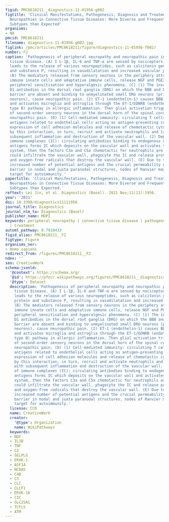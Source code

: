 ```yaml
---
figid: PMC8618211__diagnostics-11-01956-g002
figtitle: 'Clinical Manifestations, Pathogenesis, Diagnosis and Treatment of Peripheral
  Neuropathies in Connective Tissue Diseases: More Diverse and Frequent in Different
  Subtypes than Expected'
organisms:
- NA
pmcid: PMC8618211
filename: diagnostics-11-01956-g002.jpg
figlink: /pmc/articles/PMC8618211/figure/diagnostics-11-01956-f002/
number: F2
caption: 'Pathogenesis of peripheral neuropathy and neuropathic pain in connective
  tissue disease. (A) I L-1β, IL-6 and TNF-α are sensed by nociceptors, which then
  leads to the release of various neuropeptides, such as calcitonin gene-related protein
  and substance P, resulting in vasodilatation and increased vascular permeability.
  (B) The mediators released from sensory neurons in the periphery attract and activate
  immune innate cells and adaptative immune cells, release NGF and PGE2, inducing
  peripheral sensitisation and hyperalgesic phenomena. (C) (1) The invasion of anti-plexin
  D1 antibodies in the dorsal root ganglia (DRG) on which the BBB and blood–nerve
  barrier are absent and binding to unmyelinated small DRG neurons (primary sensory
  neurons), cause neuropathic pain. (2) ET-1 (endothelin-1) causes BBB hyperpermeability
  and activates microglia and astroglia through the ET-1/EDNRB (endothelin receptor
  type B) pathway in allergic inflammation. Then glial activation triggers the activation
  of second-order sensory neurons in the dorsal horn of the spinal cord and induces
  neuropathic pain. (D) (1) Cell-mediated immunity: circulating T cells recognize
  antigens related to endothelial cells acting as antigen-presenting cells, Increased
  expression of cell adhesion molecules and release of chemotactic cytokines caused
  by this interaction, in turn, recruit and activate neutrophils and lymphocytes with
  subsequent inflammation and destruction of the vascular wall. (2) Deposition of
  immune complexes (IC): circulating antibodies binding to endogenous or exogenous
  antigens forms IC which deposits on the vascular wall and activates the complement
  system, then the factors C3a and C5a chemotactic for neutrophils are formed. Neutrophils
  could infiltrate the vascular wall, phagocyte the IC and release proteolytic enzymes
  and oxygen-free radicals that destroy the vascular wall. (E) Due to the substantially
  increased number of potential antigens and the crucial permeability of the blood–nerve
  barrier in nodal and juxta paranodal structures, nodes of Ranvier may be a vulnerable
  target for autoimmunity.'
papertitle: 'Clinical Manifestations, Pathogenesis, Diagnosis and Treatment of Peripheral
  Neuropathies in Connective Tissue Diseases: More Diverse and Frequent in Different
  Subtypes than Expected.'
reftext: Lei Jin, et al. Diagnostics (Basel). 2021 Nov;11(11):1956.
year: '2021'
doi: 10.3390/diagnostics11111956
journal_title: Diagnostics
journal_nlm_ta: Diagnostics (Basel)
publisher_name: MDPI
keywords: peripheral neuropathy | connective tissue disease | pathogenesis | diagnosis
  | treatment
automl_pathway: 0.7910433
figid_alias: PMC8618211__F2
figtype: Figure
organisms_ner:
- Homo sapiens
redirect_from: /figures/PMC8618211__F2
ndex: ''
seo: CreativeWork
schema-jsonld:
  '@context': https://schema.org/
  '@id': https://pfocr.wikipathways.org/figures/PMC8618211__diagnostics-11-01956-g002.html
  '@type': Dataset
  description: 'Pathogenesis of peripheral neuropathy and neuropathic pain in connective
    tissue disease. (A) I L-1β, IL-6 and TNF-α are sensed by nociceptors, which then
    leads to the release of various neuropeptides, such as calcitonin gene-related
    protein and substance P, resulting in vasodilatation and increased vascular permeability.
    (B) The mediators released from sensory neurons in the periphery attract and activate
    immune innate cells and adaptative immune cells, release NGF and PGE2, inducing
    peripheral sensitisation and hyperalgesic phenomena. (C) (1) The invasion of anti-plexin
    D1 antibodies in the dorsal root ganglia (DRG) on which the BBB and blood–nerve
    barrier are absent and binding to unmyelinated small DRG neurons (primary sensory
    neurons), cause neuropathic pain. (2) ET-1 (endothelin-1) causes BBB hyperpermeability
    and activates microglia and astroglia through the ET-1/EDNRB (endothelin receptor
    type B) pathway in allergic inflammation. Then glial activation triggers the activation
    of second-order sensory neurons in the dorsal horn of the spinal cord and induces
    neuropathic pain. (D) (1) Cell-mediated immunity: circulating T cells recognize
    antigens related to endothelial cells acting as antigen-presenting cells, Increased
    expression of cell adhesion molecules and release of chemotactic cytokines caused
    by this interaction, in turn, recruit and activate neutrophils and lymphocytes
    with subsequent inflammation and destruction of the vascular wall. (2) Deposition
    of immune complexes (IC): circulating antibodies binding to endogenous or exogenous
    antigens forms IC which deposits on the vascular wall and activates the complement
    system, then the factors C3a and C5a chemotactic for neutrophils are formed. Neutrophils
    could infiltrate the vascular wall, phagocyte the IC and release proteolytic enzymes
    and oxygen-free radicals that destroy the vascular wall. (E) Due to the substantially
    increased number of potential antigens and the crucial permeability of the blood–nerve
    barrier in nodal and juxta paranodal structures, nodes of Ranvier may be a vulnerable
    target for autoimmunity.'
  license: CC0
  name: CreativeWork
  creator:
    '@type': Organization
    name: WikiPathways
  keywords:
  - NGF
  - IL1B
  - TNF
  - C2
  - SELPLG
  - ERVK-1
  - ASF1A
  - NCOA5
  - C4B
  - C3
  - CLC
  - CLCF1
  - ERVK-18
  - CIC
  - SLC25A1
  - TCFL5
  - ATM
---
```

